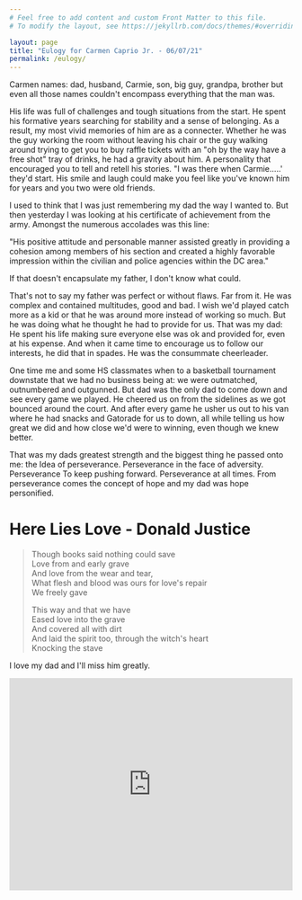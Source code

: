 ```yaml
---
# Feel free to add content and custom Front Matter to this file.
# To modify the layout, see https://jekyllrb.com/docs/themes/#overriding-theme-defaults

layout: page
title: "Eulogy for Carmen Caprio Jr. - 06/07/21"
permalink: /eulogy/
---
```



Carmen names: dad, husband, Carmie, son, big guy, grandpa, brother but even all those names couldn't encompass everything that the man was. 

His life was full of challenges and tough situations from the start. He spent his formative years searching for stability and a sense of belonging.  As a result, my most vivid memories of him are as a connecter. Whether he was the guy working the room without leaving his chair or the guy walking around trying to get you to buy raffle tickets with an "oh by the way have a free shot" tray of drinks, he had a gravity about him. A personality that encouraged you to tell and retell his stories.  "I was there when Carmie.....'  they'd start. His smile and laugh could make you feel like you've known him for years and you two were old friends. 

I used to think that I was just remembering my dad the way I wanted to. But then yesterday I was looking at his certificate of achievement from the army. Amongst the numerous accolades was this line:

"His positive attitude and personable manner assisted greatly in providing a cohesion among members of his section and created a highly favorable impression within the civilian and police agencies within the DC area."

If that doesn't encapsulate my father, I don't know what could. 

That's not to say my father was perfect or without flaws. Far from it. He was complex and contained multitudes, good and bad. I wish we'd played catch more as a kid or that he was around more instead of working so much. But he was doing what he thought he had to provide for us. That was my dad: He spent his life making sure everyone else was ok and provided for, even at his expense. And when it came time to encourage us to follow our interests, he did that in spades.  He was the consummate cheerleader. 

One time me and some HS classmates when to a basketball tournament downstate that we had no business being at: we were outmatched, outnumbered and outgunned. But dad was the only dad to come down and see every game we played. He cheered us on from the sidelines as we got bounced around the court. And after every game he usher us out to his van where he had snacks and Gatorade for us to down, all while telling us how great we did and how close we'd were to winning, even though we knew better.

That was my dads greatest strength and the biggest thing he passed onto me: the Idea of perseverance. Perseverance in the face of adversity.  Perseverance To keep pushing forward.  Perseverance at all times. From perseverance comes the concept of hope and my dad was hope personified. 

# Here Lies Love - Donald Justice

>Though books said nothing could save  
>Love from and early grave  
>And love from the wear and tear,  
>What flesh and blood was ours for love's repair  
>We freely gave  
>
>This way and that we have  
>Eased love into the grave  
>And covered all with dirt  
>And laid the spirit too, through the witch's heart  
>Knocking the stave  

I love my dad and I'll miss him greatly. 

<div style="padding:75% 0 0 0;position:relative;"><iframe src="https://player.vimeo.com/video/561154647?badge=0&amp;autopause=0&amp;player_id=0&amp;app_id=58479" frameborder="0" allow="autoplay; fullscreen; picture-in-picture" allowfullscreen style="position:absolute;top:0;left:0;width:100%;height:100%;" title="1a456eb0abb1affbb4aea4558c64a497.mp4"></iframe></div><script src="https://player.vimeo.com/api/player.js"></script>
